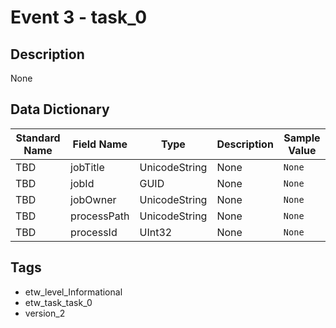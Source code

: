 # Event 3 - task_0

## Description
None

## Data Dictionary
|Standard Name|Field Name|Type|Description|Sample Value|
|---|---|---|---|---|
|TBD|jobTitle|UnicodeString|None|`None`|
|TBD|jobId|GUID|None|`None`|
|TBD|jobOwner|UnicodeString|None|`None`|
|TBD|processPath|UnicodeString|None|`None`|
|TBD|processId|UInt32|None|`None`|

## Tags
* etw_level_Informational
* etw_task_task_0
* version_2